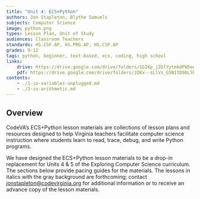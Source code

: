 ```yaml
---
title: "Unit 4: ECS+Python"
authors: Jon Stapleton, Blythe Samuels
subjects: Computer Science
image: python.png
types: Lesson Plan, Unit of Study
audiences: Classroom Teachers
standards: HS.CSF.AP, HS.PRG.AP, HS.CSP.AP
grades: 9-12
tags: python, beginner, text-based, ecs, coding, high school
links:
    drive: https://drive.google.com/drive/folders/1GIKp_jZGlYytmkdFW5oeoKFvD5v-kNBC
    pdf: https://drive.google.com/drive/folders/1QKx--sLlVs_GSNItD9bL5kMJnLM8Sl3e
contents:
    - ./1-io-variables-unplugged.md
    - ./2-io-arithmetic.md
---
```


## Overview

CodeVA’s ECS+Python lesson materials are collections of lesson plans and resources designed to help Virginia teachers facilitate computer science instruction where students learn to read, trace, debug, and write Python programs.

We have designed the ECS+Python lesson materials to be a drop-in replacement for Units 4 & 5 of the Exploring Computer Science curriculum. The sections below provide pacing guides for the materials. The lessons in italics with the gray background are forthcoming; contact <jonstapleton@codevirginia.org> for additional information or to receive an advance copy of the lesson materials.

